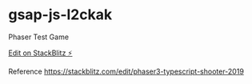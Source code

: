 # gsap-js-l2ckak

Phaser Test Game

[Edit on StackBlitz ⚡️](https://stackblitz.com/edit/gsap-js-l2ckak)

Reference
https://stackblitz.com/edit/phaser3-typescript-shooter-2019
